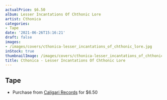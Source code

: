 ```yaml
---
actualPrice: $6.50
album: Lesser Incantations Of Chthonic Lore
artist: Cthonica
categories:
- Tape
date: '2021-06-26T15:16:21'
draft: false
images:
- /images/covers/cthonica-lesser_incantations_of_chthonic_lore.jpg
inStock: true
thumbnailImage: /images/covers/cthonica-lesser_incantations_of_chthonic_lore-thumb.jpg
title: Cthonica - Lesser Incantations Of Chthonic Lore
---
```


## Tape
* Purchase from [Caligari Records](https://caligarirecords.storenvy.com/products/31762222-cthonica-lesser-incantations-of-chthonic-lore-cal-184) for $6.50
